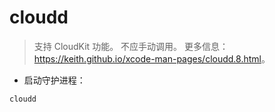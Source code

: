 # cloudd

> 支持 CloudKit 功能。
> 不应手动调用。
> 更多信息：<https://keith.github.io/xcode-man-pages/cloudd.8.html>。

- 启动守护进程：

`cloudd`